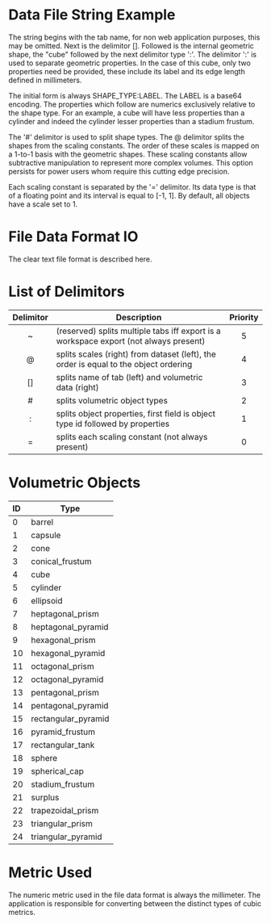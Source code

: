 # Data File String Example

The string begins with the tab name, for non web application purposes, this may be omitted. Next is the delimitor []. Followed is the internal geometric shape, the "cube" followed by the next delimitor type ':'. The delimitor ':' is used to separate geometric properties. In the case of this cube, only two properties need be provided, these include its label and its edge length defined in millimeters.

The initial form is always SHAPE_TYPE:LABEL. The LABEL is a base64 encoding. The properties which follow are numerics exclusively relative to the shape type. For an example, a cube will have less properties than a cylinder and indeed the cylinder lesser properties than a stadium frustum.

The '#' delimitor is used to split shape types. The @ delimitor splits the shapes from the scaling constants. The order of these scales is mapped on a 1-to-1 basis with the geometric shapes. These scaling constants allow subtractive manipulation to represent more complex volumes. This option persists for power users whom require this cutting edge precision.

Each scaling constant is separated by the '=' delimitor. Its data type is that of a floating point and its interval is equal to [-1, 1]. By default, all objects have a scale set to 1.

# File Data Format IO

The clear text file format is described here.

# List of Delimitors

| Delimitor | Description                                                                           | Priority |
|:---------:|---------------------------------------------------------------------------------------|:--------:|
| ~         | (reserved) splits multiple tabs iff export is a workspace export (not always present) | 5        |
| @         | splits scales (right) from dataset (left), the order is equal to the object ordering  | 4        |
| []        | splits name of tab (left) and volumetric data (right)                                 | 3        |
| \#        | splits volumetric object types                                                        | 2        |
| :         | splits object properties, first field is object type id followed by properties        | 1        |
| =         | splits each scaling constant (not always present)                                     | 0        |

# Volumetric Objects

| ID | Type |
|:---|------|
| 0  | barrel |
| 1  | capsule |
| 2  | cone |
| 3  | conical_frustum |
| 4  | cube |
| 5  | cylinder |
| 6  | ellipsoid |
| 7  | heptagonal_prism |
| 8  | heptagonal_pyramid |
| 9  | hexagonal_prism |
| 10 | hexagonal_pyramid |
| 11 | octagonal_prism |
| 12 | octagonal_pyramid |
| 13 | pentagonal_prism |
| 14 | pentagonal_pyramid |
| 15 | rectangular_pyramid |
| 16 | pyramid_frustum |
| 17 | rectangular_tank |
| 18 | sphere |
| 19 | spherical_cap |
| 20 | stadium_frustum |
| 21 | surplus |
| 22 | trapezoidal_prism |
| 23 | triangular_prism |
| 24 | triangular_pyramid |

# Metric Used

The numeric metric used in the file data format is always the millimeter. The application is responsible for converting between the distinct types of cubic metrics.
